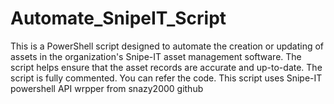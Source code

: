 # Automate_SnipeIT_Script
 This is a PowerShell script designed to automate the creation or updating of assets in the organization's Snipe-IT asset management software. The script helps ensure that the asset records are accurate and up-to-date.
The script is fully commented. You can refer the code. 
This script uses Snipe-IT powershell API wrpper from snazy2000 github
